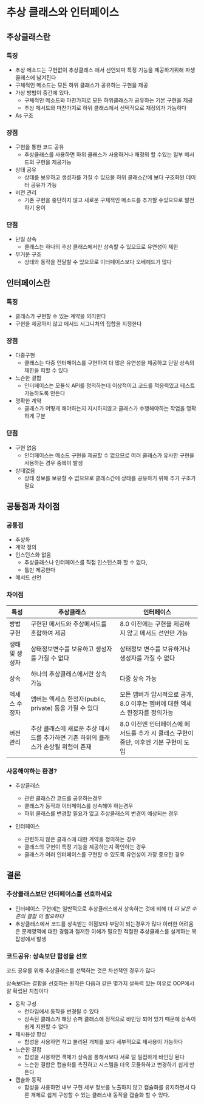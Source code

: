# 추상 클래스와 인터페이스

## 추상클래스란

### 특징

* 추상 메소드는 구현없이 추상클래스 에서 선언되며 특정 기능을 제공하기위해 파생클래스에 남겨진다
* 구체적인 메소드는 모든 하위 클래스가 공유하는 구현을 제공
* 가상 방법이 중간에 있다.
  * 구체적인 메소드와 마찬가지로 모든 하위클래스가 공유하는 기본 구현을 제공
  * 추상 메서드와 마찬가지로 하위 클래스에서 선택적으로 재정의가 가능하다
* As 구조

### 장점

* 구현을 통한 코드 공유
  * 추상클래스를 사용하면 하위 클래스가 사용하거나 재정의 할 수있는 일부 메서드의 구현을 제공가능
* 상태 공유
  * 상태를 보유하고 생성자를 가질 수 있으믈 하위 클래스간에 보다 구조화된 데이터 공유가 가능
* 버전 관리
  * 기존 구현을 중단하지 않고 새로운 구체적인 메소드를 추가할 수있으므로 발전하기 용이

### 단점

* 단일 상속
  * 클래스는 하나의 추상 클래스에서만 상속할 수 있으므로 유연성이 제한
* 무거운 구조
  * 상태와 동작을 전달할 수 있으므로 이터페이스보다 오베헤드가 많다

## 인터페이스란

### 특징

* 클래스가 구현할 수 있는 계약을 의미한다
* 구현을 제공하지 않고 메서드 시그니처의 집합을 지정한다

### 장점

* 다중구현
  * 클래스는 다중 인터페이스를 구현하여 더 많은 유연성을 제공하고 단일 상속의 제한을 피할 수 있다
* 느슨한 결합
  * 인터페이스는 모듈식 API를 정의하는데 이상적이고 코드를 적응력있고 테스트 가능하도록 만든다
* 명확한 계약
  * 클래스가 어떻게 해야하는지 지시하지않고 클래스가 수행해야하는 작업을 명확하게 구분

### 단점

* 구현 없음
  * 인터페이스는 메소드 구현을 제공할 수 없으므로 여러 클래스가 유사한 구현을 사용하는 경우 중복이 발생
* 상태없음
  * 상태 정보를 보유할 수 없으므로 클래스간에 상태를 공유하기 위해 추가 구조가 필요

## 공통점과 차이점

### 공통점

* 추상화
* 계약 정의
* 인스턴스화 없음
  * 추상클래스나 인터페이스를 직접 인스턴스화 할 수 없다,
  * 틀만 제공한다
* 메서드 선언

### 차이점

| 특성           | 추상클래스                                                                          | 인터페이스                                                                           |
| -------------- | ----------------------------------------------------------------------------------- | ------------------------------------------------------------------------------------ |
| 방법구현       | 구현된 메서드와 추상메서드를 혼합하여 제공                                          | 8.0 이전에는 구현을 제공하지 않고 메서드 선언만 가능                                 |
| 생태 및 생성자 | 상태정보변수를 보유하고 생성자를 가질 수 없다                                       | 상태정보 변수를 보유하거나 생성자를 가질 수 없다                                     |
| 상속           | 하나의 추상클래스에서만 상속 가능                                                   | 다중 상속 가능                                                                       |
| 엑세스 수정자  | 멤버는 엑세스 한정자(public, private) 등을 가질 수 있다                             | 모든 맴버가 암시적으로 공개, 8.0 이후는 멤버에 대한 엑세스 한정자를 정의가능         |
| 버전관리       | 추상 클래스에 새로운 추상 메서드를 추가하면 기존 하위의 클래스가 손상될 위험이 존재 | 8.0 이전엔 인터페이스에 메서드를 추가 시 클래스 구현이 중단, 이후엔 기본 구현이 도입 |

### 사옹해야하는 환경?

* 추상클래스

  * 관련 클래스간 코드를 공유하는경우
  * 클래스가 동작과 이터페이스를 상속해야 하는경우
  * 하위 클래스를 변경할 필요가 없고 추상클래스의 변경이 예상되는 경우
* 인터페이스

  * 관련하지 않은 클래스에 대한 계약을 정의하는 경우
  * 클래스의 구현이 특정 기능을 제공하는지 확인하는 경우
  * 클래스가 여러 인터페이스를 구현할 수 있도록 유연성이 가장 중요한 경우

## 결론

### 추상클래스보단 인터페이스를 선호하세요

* 인터페이스 구현에는 일반적으로 추상클래스에서 상속하는 것에 비해 더  *더 낮은 수준의 결합 이 필요하다*
* 추상클래스에서 코드를 상속받는 이점보다 부담이 되는경우가 많다 이러한 어려움은 문제영역에 대한 경험과 철저한 이해가 필요한 적절한 추상클래스를 설계하는 복잡성에서 발생

### 코드공유: 상속보단 합성을 선호

코드 공유를 위해 추상클래스를 선택하는 것은 차선책인 경우가 많다

상속보다는 결합을 선호하는 원칙은 다음과 같은 몇가지 설득력 있는 이유로 OOP에서 잘 확립된 지침이다

* 동작 구성
  * 런타임에서 동작을 변경될 수 있다
  * 상속된 클래스가 해당 슈퍼 클래스에 정적으로 바인딩 되어 있기 때문에 상속이 쉽게 지원할 수 없다
* 재사용성 향상
  * 합성을 사용하면 작고 불리된 개체를 보다 세부적으로 재사용이 가능하다
* 느슨한 결합
  * 합성을 사용하면 객체가 상속을 통해서보다 서로 덜 밀접하게 바인딩 된다
  * 느슨한 결합은 캡슐화를 촉진하고 시스템을 더욱 모듈화하고 변경하기 쉽게 만든다
* 캡슐화 동작
  * 합성을 사용하면 내부 구현 세부 정보를 노출하지 않고 캡슐화를 유지하면서 다른 개체로 쉽게 구성할 수 있는 클래스내 동작을 캡슐화 할 수 있다.
